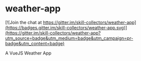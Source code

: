 # weather-app

[![Join the chat at https://gitter.im/skill-collectors/weather-app](https://badges.gitter.im/skill-collectors/weather-app.svg)](https://gitter.im/skill-collectors/weather-app?utm_source=badge&utm_medium=badge&utm_campaign=pr-badge&utm_content=badge)

A VueJS Weather App

